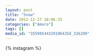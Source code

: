 ```yaml
---
layout: post
title: "Snow"
date: 2012-12-27 18:06:33
categories: ["Amaro"]
tags: []
media_id: "355985443291064358_326209"
---
```


{% instagram %}
